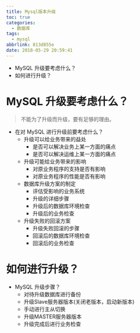 ```yaml
---
title: Mysql版本升级
toc: true
categories:
  - 数据库
tags:
  - mysql
abbrlink: 813d855e
date: 2018-05-29 20:59:41
---
```


- MySQL 升级要考虑什么？
- 如何进行升级？

<!-- more -->

# MySQL 升级要考虑什么？

> 不能为了升级而升级，要有足够的理由。

- 在对 MySQL 进行升级前要考虑什么？
  - 升级可以给业务带来的益处
    - 是否可以解决业务上某一方面的痛点
    - 是否可以解决运维上某一方面的痛点
  - 升级可能给业务带来的影响
    - 对原业务程序的支持是否有影响
    - 对原业务程序的性能是否有影响
  - 数据库升级方案的制定
    - 评估受影响的业务系统
    - 升级的详细步骤
    - 升级后的数据库环境检查
    - 升级后的业务检查
  - 升级失败的回滚方案
    - 升级失败回滚的步骤
    - 回滚后的数据库环境检查
    - 回滚后的业务检查

# 如何进行升级？

- MySQL 升级步骤？
  - 对待升级数据库进行备份
  - 升级Slave服务器版本(关闭老版本，启动新版本)
  - 手动进行主从切换
  - 升级MASTER服务器版本
  - 升级完成后进行业务检查